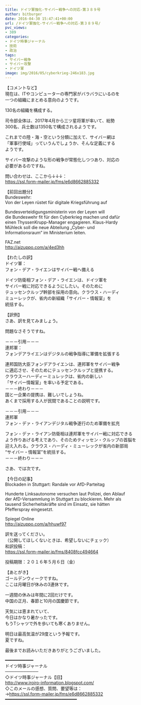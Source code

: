 ```yaml
---
title: ドイツ軍強化-サイバー戦争への対応-第３８９号
author: bitburger
date: 2016-04-30 15:47:41+00:00
url: /ドイツ軍強化-サイバー戦争への対応-第３８９号/
pvc_views:
- 389
categories:
- ドイツ時事ジャーナル
- 技術
- 政治
tags:
- サイバー戦争
- サイバー攻撃
- ドイツ軍
image: img/2016/05/cyberkrieg-246x183.jpg
---
```

【コメントなど】  
現在は、ITやコンピューターの専門家がバラバラにいるのを  
一つの組織にまとめる意向のようです。  
  
130名の組織を構成する。  
  
司令部全体は、2017年4月から三ツ星将軍が率いて、総勢  
300名、兵士数は1350名で構成されるようです。  
  
これまでの陸・海・空という分類に加えて、サイバー網は  
「軍事行使域」っていうんでしょうか、そんな定義にする  
ようです。  
  
サイバー攻撃のような形の戦争が常態化しつつあり、対応の  
必要があるのですね。  
  
  
  
  
問い合わせは、ここから↓↓↓：  
<https://ssl.form-mailer.jp/fms/e6d8662885332>  
  
  
【前回出題分】  
Bundeswehr:  
Von der Leyen rüstet für digitale Kriegsführung auf  
  
Bundesverteidigungsministerin von der Leyen will  
die Bundeswehr fit für den Cyberkrieg machen und dafür  
einen ThyssenKrupp-Manager engagieren. Klaus-Hardy  
Mühleck soll die neue Abteilung „Cyber- und  
Informationsraum“ im Ministerium leiten.  
  
FAZ.net  
<http://aizuppo.com/a/4ed3hh>  
  
  
【わたしの訳】  
ドイツ軍：  
フォン・デア・ライエンはサイバー戦へ備える  
  
ドイツ防衛相フォン・デア・ライエンは、ドイツ軍を  
サイバー戦に対応できるようにしたい。そのために  
テュッセンクルップ幹部を採用の意向。クラウス・ハーディ  
ミューレックが、省内の新組織「サイバー・情報室」を  
統括する。  
  
  
【訳例】  
さあ、訳を見てみましょう。  
  
問題なさそうですね。  
  
－－－引用－－－  
連邦軍：  
フォンデアライエンはデジタルの戦争指導に軍備を拡張する  
  
連邦国防大臣フォンデアライエンは、連邦軍をサイバー戦争  
に適応させ、そのためにテュッセンクルップと提携する。  
クラウスーハーディーミュレックは、省内の新しい  
「サイバー情報室」を率いる予定である。  
－－－終わり－－－  
国と一企業の提携は、難しいでしょうね。  
あくまで採用する人が民間であることの説明です。  
  
－－－引用－－－  
連邦軍  
フォン・デァ・ライアンデジタル戦争遂行のため軍備を拡充  
  
フォン・デァ・ライアン防衛相は連邦軍をサイバー戦に対応できる  
よう作りあげる考えであり、そのためティッセン・クルップの首脳を  
迎え入れる。クラウス・ハーディ・ミューレックが省内の新部局  
“サイバー・情報室”を統括する。  
－－－終わり－－－  
  
  
さあ、では次です。  
  
【今日の記事】  
Blockaden in Stuttgart: Randale vor AfD-Parteitag  
  
Hunderte Linksautonome versuchen laut Polizei, den Ablauf  
der AfD-Versammlung in Stuttgart zu blockieren. Mehr als  
tausend Sicherheitskräfte sind im Einsatz, sie hätten  
Pfefferspray eingesetzt.  
  
Spiegel Online  
<http://aizuppo.com/a/hhuwf97>  
  
訳を送ってください。  
（公開してほしくないときは、希望しないにチェック）  
和訳投稿：  
 <https://ssl.form-mailer.jp/fms/8408fcc494664>  
  
投稿期限：２０１６年５月６日（金）  
  
【あとがき】  
ゴールデンウィークですね。  
ここは月曜日が休みの3連休です。  
  
一週間の休みは年間に2回だけです。  
中国の正月、春節と10月の国慶節です。  
  
天気には恵まれていて、  
今日はかなり暑かったです。  
もうTシャツで外を歩いても寒くありません。  
  
明日は最高気温が29度という予報です。  
夏ですね。  
  
  
最後までお読みいただきありがとうございました。  
  
  
━━━━━━━━━━━  
ドイツ時事ジャーナル  
───────────  
◇ドイツ時事ジャーナル【旧】  
<http://www.iroiro-information.blogspot.com/>  
◇このメールの感想、質問、要望等は：  
-><https://ssl.form-mailer.jp/fms/e6d8662885332>  
━━━━━━━━━━━━━━━━━━━━━━━━━━━━
